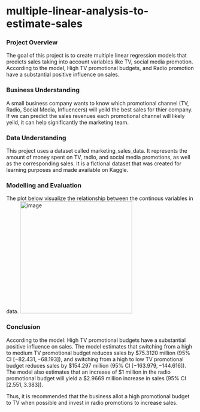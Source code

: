 # multiple-linear-analysis-to-estimate-sales

### Project Overview

  The goal of this project is to create multiple linear regression models that predicts sales taking into account variables like TV, social media promotion. 
  According to the model, High TV promotional budgets, and Radio promotion have a substantial positive influence on sales. 

  
### Business Understanding

  A small business company wants to know which promotional channel (TV, Radio, Social Media, Influencers) will yeild the best sales for thier company.
  If we can predict the sales revenues each promotional channel will likely yeild, it can help significantly the marketing team.

  
### Data Understanding

  This project uses a dataset called marketing_sales_data. It represents the amount of money spent on TV, radio, and social media promotions, as well as the corresponding sales. It is a fictional dataset that was created for learning purposes and made available on Kaggle.


### Modelling and Evaluation
  
  The plot below visualize the relationship between the continous variables in data.
  <img width="299" alt="image" src="https://github.com/aliMohamed-Z/multiple-linear-analysis-to-estimate-sales/assets/75675790/ac44391d-e445-418f-87a2-215f47d0411a">


### Conclusion

  According to the model:
      High TV promotional budgets have a substantial positive influence on sales. The model estimates that switching from a high to medium TV promotional budget reduces sales by $\$75.3120$ million (95% CI $[-82.431,-68.193])$, and switching from a high to low TV promotional budget reduces sales by $\$154.297$ million (95% CI $[-163.979,-144.616])$. The model also estimates that an increase of $\$1$ million in the radio promotional budget will yield a $\$2.9669$ million increase in sales (95% CI $[2.551,3.383]$).

Thus, it is recommended that the business allot a high promotional budget to TV when possible and invest in radio promotions to increase sales. 

 

